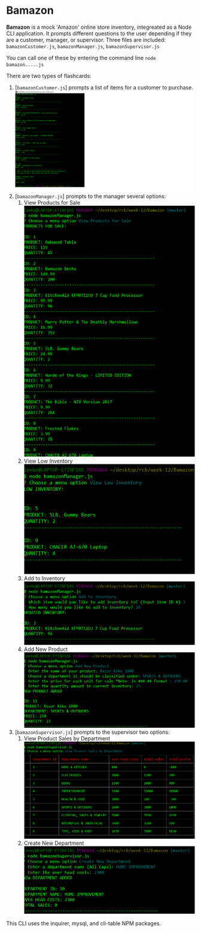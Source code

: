 # Bamazon

**Bamazon** is a mock 'Amazon' online store inventory, integreated as a Node CLI application. 
It prompts different questions to the user depending if they are a customer, manager, or supervisor. Three files
are included:  ```bamazonCustomer.js```, ```bamazonManager.js```, ```bamazonSupervisor.js```

You can call one of these by entering the command line ```node bamazon.....js```

There are two types of flashcards:

1. [```bamazonCustomer.js```] prompts a list of items for a customer to purchase.
	![alt tag](https://github.com/klee91/Bamazon/blob/master/images/customer.png)
2. [```bamazonManager.js```] prompts to the manager several options:
	1. View Products for Sale
	![alt tag](https://github.com/klee91/Bamazon/blob/master/images/manager_list_all.png)
	2. View Low Inventory
	![alt tag](https://github.com/klee91/Bamazon/blob/master/images/manager_low_inventory.png)
	3. Add to Inventory
	![alt tag](https://github.com/klee91/Bamazon/blob/master/images/manager_add_inventory.png)
	4. Add New Product
	![alt tag](https://github.com/klee91/Bamazon/blob/master/images/manager_add_product.png)
3. [```bamazonSupervisor.js```] prompts to the supervisor two options:
	1. View Product Sales by Department
	![alt tag](https://github.com/klee91/Bamazon/blob/master/images/supervisor_view.png)
	2. Create New Department
	![alt tag](https://github.com/klee91/Bamazon/blob/master/images/supervisor_create_dept.png)

This CLI uses the inquirer, mysql, and cli-table NPM packages.
